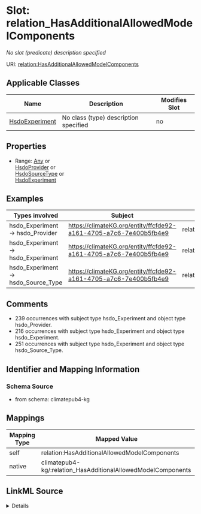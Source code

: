 

# Slot: relation_HasAdditionalAllowedModelComponents


_No slot (predicate) description specified_





URI: [relation:HasAdditionalAllowedModelComponents](http://relation.org/HasAdditionalAllowedModelComponents)



<!-- no inheritance hierarchy -->





## Applicable Classes

| Name | Description | Modifies Slot |
| --- | --- | --- |
| [HsdoExperiment](../classes/HsdoExperiment.md) | No class (type) description specified |  no  |







## Properties

* Range: [Any](../classes/Any.md)&nbsp;or&nbsp;<br />[HsdoProvider](../classes/HsdoProvider.md)&nbsp;or&nbsp;<br />[HsdoSourceType](../classes/HsdoSourceType.md)&nbsp;or&nbsp;<br />[HsdoExperiment](../classes/HsdoExperiment.md)






## Examples

| Types involved | Subject | Predicate | Object |
| --- | --- | --- | --- |
| hsdo_Experiment → hsdo_Provider | https://climateKG.org/entity/ffcfde92-a161-4705-a7c6-7e400b5fb4e9 | relation:HasAdditionalAllowedModelComponents | https://climateKG.org/entity/3b16a2e8-cc4d-40ce-a6c8-336bea211078 |
| hsdo_Experiment → hsdo_Experiment | https://climateKG.org/entity/ffcfde92-a161-4705-a7c6-7e400b5fb4e9 | relation:HasAdditionalAllowedModelComponents | https://climateKG.org/entity/910d9fdb-84fe-4f62-9172-41888cc181a4 |
| hsdo_Experiment → hsdo_Source_Type | https://climateKG.org/entity/ffcfde92-a161-4705-a7c6-7e400b5fb4e9 | relation:HasAdditionalAllowedModelComponents | https://climateKG.org/entity/eb6ac594-7a26-4220-a587-4f2200e5dca6 |


## Comments

* 239 occurrences with subject type hsdo_Experiment and object type hsdo_Provider.
* 216 occurrences with subject type hsdo_Experiment and object type hsdo_Experiment.
* 251 occurrences with subject type hsdo_Experiment and object type hsdo_Source_Type.

## Identifier and Mapping Information







### Schema Source


* from schema: climatepub4-kg




## Mappings

| Mapping Type | Mapped Value |
| ---  | ---  |
| self | relation:HasAdditionalAllowedModelComponents |
| native | climatepub4-kg/:relation_HasAdditionalAllowedModelComponents |




## LinkML Source

<details>
```yaml
name: relation_HasAdditionalAllowedModelComponents
description: No slot (predicate) description specified
comments:
- 239 occurrences with subject type hsdo_Experiment and object type hsdo_Provider.
- 216 occurrences with subject type hsdo_Experiment and object type hsdo_Experiment.
- 251 occurrences with subject type hsdo_Experiment and object type hsdo_Source_Type.
examples:
- description: hsdo_Experiment → hsdo_Provider
  object:
    example_object: https://climateKG.org/entity/3b16a2e8-cc4d-40ce-a6c8-336bea211078
    example_object_type: hsdo_Provider
    example_predicate: relation:HasAdditionalAllowedModelComponents
    example_subject: https://climateKG.org/entity/ffcfde92-a161-4705-a7c6-7e400b5fb4e9
    example_subject_type: hsdo_Experiment
- description: hsdo_Experiment → hsdo_Experiment
  object:
    example_object: https://climateKG.org/entity/910d9fdb-84fe-4f62-9172-41888cc181a4
    example_object_type: hsdo_Experiment
    example_predicate: relation:HasAdditionalAllowedModelComponents
    example_subject: https://climateKG.org/entity/ffcfde92-a161-4705-a7c6-7e400b5fb4e9
    example_subject_type: hsdo_Experiment
- description: hsdo_Experiment → hsdo_Source_Type
  object:
    example_object: https://climateKG.org/entity/eb6ac594-7a26-4220-a587-4f2200e5dca6
    example_object_type: hsdo_Source_Type
    example_predicate: relation:HasAdditionalAllowedModelComponents
    example_subject: https://climateKG.org/entity/ffcfde92-a161-4705-a7c6-7e400b5fb4e9
    example_subject_type: hsdo_Experiment
from_schema: climatepub4-kg
rank: 1000
slot_uri: relation:HasAdditionalAllowedModelComponents
alias: relation_HasAdditionalAllowedModelComponents
domain_of:
- hsdo_Experiment
range: Any
any_of:
- range: hsdo_Provider
- range: hsdo_Source_Type
- range: hsdo_Experiment

```
</details>